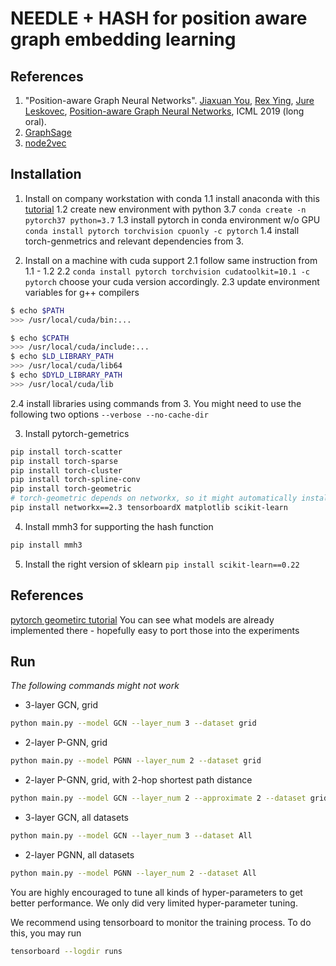 # NEEDLE + HASH for position aware graph embedding learning
## References
1. "Position-aware Graph Neural Networks".
[Jiaxuan You](https://cs.stanford.edu/~jiaxuan/), [Rex Ying](https://cs.stanford.edu/people/rexy/), [Jure Leskovec](https://cs.stanford.edu/people/jure/index.html), [Position-aware Graph Neural Networks](http://proceedings.mlr.press/v97/you19b/you19b.pdf), ICML 2019 (long oral).
2. [GraphSage](https://cs.stanford.edu/people/jure/pubs/graphsage-nips17.pdf)
3. [node2vec](https://cs.stanford.edu/~jure/pubs/node2vec-kdd16.pdf)

## Installation
1. Install on company workstation with conda
   1.1 install anaconda with this [tutorial](https://docs.anaconda.com/anaconda/install/)
   1.2 create new environment with python 3.7 `conda create -n pytorch37 python=3.7`
   1.3 install pytorch in conda environment w/o GPU `conda install pytorch torchvision cpuonly -c pytorch`
   1.4 install torch-genmetrics and relevant dependencies from 3.
 
2. Install on a machine with cuda support
  2.1 follow same instruction from 1.1 - 1.2 
  2.2 `conda install pytorch torchvision cudatoolkit=10.1 -c pytorch` choose your cuda version accordingly.
  2.3 update environment variables for g++ compilers 
```Bash
$ echo $PATH
>>> /usr/local/cuda/bin:...

$ echo $CPATH
>>> /usr/local/cuda/include:...
$ echo $LD_LIBRARY_PATH
>>> /usr/local/cuda/lib64
$ echo $DYLD_LIBRARY_PATH
>>> /usr/local/cuda/lib
```
  2.4 install libraries using commands from 3. You might need to use the following two options
`--verbose --no-cache-dir`

3. Install pytorch-gemetrics
```Bash
pip install torch-scatter
pip install torch-sparse
pip install torch-cluster
pip install torch-spline-conv
pip install torch-geometric
# torch-geometric depends on networkx, so it might automatically install networkx==2.4, you can try pip install torch-geometric==1.1.2 or uninstall networkx 2.4 and install networkx 2.3)k
pip install networkx==2.3 tensorboardX matplotlib scikit-learn
```

4. Install mmh3 for supporting the hash function
```Bash
pip install mmh3
```

5. Install the right version of sklearn `pip install scikit-learn==0.22`

## References
[pytorch geometirc tutorial](https://github.com/rusty1s/pytorch_geometric)
You can see what models are already implemented there - hopefully easy to port those into the experiments


## Run
_The following commands might not work_
- 3-layer GCN, grid
```bash
python main.py --model GCN --layer_num 3 --dataset grid
```
- 2-layer P-GNN, grid
```bash
python main.py --model PGNN --layer_num 2 --dataset grid
```
- 2-layer P-GNN, grid, with 2-hop shortest path distance
```bash
python main.py --model GCN --layer_num 2 --approximate 2 --dataset grid
```
- 3-layer GCN, all datasets
```bash
python main.py --model GCN --layer_num 3 --dataset All
```
- 2-layer PGNN, all datasets
```bash
python main.py --model PGNN --layer_num 2 --dataset All
```
You are highly encouraged to tune all kinds of hyper-parameters to get better performance. We only did very limited hyper-parameter tuning.

We recommend using tensorboard to monitor the training process. To do this, you may run
```bash
tensorboard --logdir runs
```
